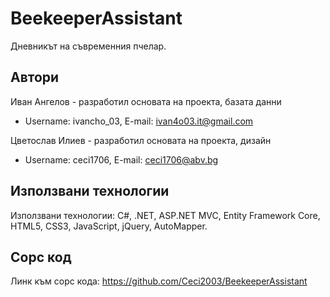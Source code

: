 # BeekeeperAssistant
Дневникът на съвременния пчелар.


## Автори

Иван Ангелов - разработил основата на проекта, базата данни
- Username: ivancho_03, E-mail: ivan4o03.it@gmail.com 

Цветослав Илиев - разработил основата на проекта, дизайн
- Username: ceci1706, E-mail: ceci1706@abv.bg

## Използвани технологии
Използвани технологии: C#, .NET, ASP.NET MVC, Entity Framework Core, HTML5, CSS3, JavaScript, jQuery, AutoMapper.

## Сорс код
Линк към сорс кода: https://github.com/Ceci2003/BeekeeperAssistant
